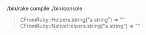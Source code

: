 
./bin/rake compile
./bin/console
> CFromRuby::Helpers.string("a string")
=> ""
> CFromRuby::NativeHelpers.string("a string")
=> ""
